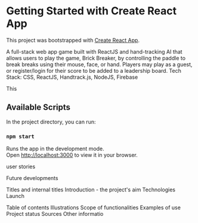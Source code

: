 # Getting Started with Create React App

This project was bootstrapped with [Create React App](https://github.com/facebook/create-react-app).

A full-stack web app game built with ReactJS and hand-tracking AI that allows users to play the game, Brick Breaker, by controlling the paddle to break breaks using their mouse, face, or hand. Players may play as a guest, or register/login for their score to be added to a leadership board. 
Tech Stack: CSS, ReactJS,  Handtrack.js, NodeJS, Firebase

This

## Available Scripts

In the project directory, you can run:

### `npm start`

Runs the app in the development mode.\
Open [http://localhost:3000](http://localhost:3000) to view it in your browser.

user stories 


Future developments


Titles and internal titles
Introduction - the project's aim
Technologies
Launch



Table of contents
Illustrations
Scope of functionalities 
Examples of use
Project status 
Sources
Other informatio


